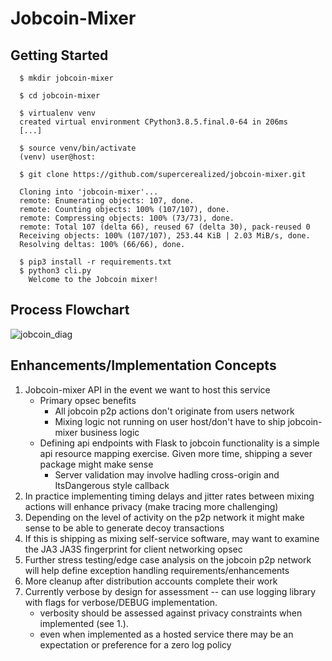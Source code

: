 # Jobcoin-Mixer

## Getting Started

```
  $ mkdir jobcoin-mixer

  $ cd jobcoin-mixer

  $ virtualenv venv
  created virtual environment CPython3.8.5.final.0-64 in 206ms
  [...]

  $ source venv/bin/activate
  (venv) user@host:

  $ git clone https://github.com/supercerealized/jobcoin-mixer.git

  Cloning into 'jobcoin-mixer'...
  remote: Enumerating objects: 107, done.
  remote: Counting objects: 100% (107/107), done.
  remote: Compressing objects: 100% (73/73), done.
  remote: Total 107 (delta 66), reused 67 (delta 30), pack-reused 0
  Receiving objects: 100% (107/107), 253.44 KiB | 2.03 MiB/s, done.
  Resolving deltas: 100% (66/66), done.

  $ pip3 install -r requirements.txt
  $ python3 cli.py 
    Welcome to the Jobcoin mixer!

```

## Process Flowchart
![jobcoin_diag](https://user-images.githubusercontent.com/82118903/115753675-74b75e80-a369-11eb-82f6-1cc68dd9af8b.png)

## Enhancements/Implementation Concepts
1. Jobcoin-mixer API in the event we want to host this service
	* Primary opsec benefits
		* All jobcoin p2p actions don't originate from users network
		* Mixing logic not running on user host/don't have to ship jobcoin-mixer business logic
	* Defining api endpoints with Flask to jobcoin functionality is a simple api resource mapping exercise. Given more time, shipping a sever package might make sense
		* Server validation may involve hadling cross-origin and ItsDangerous style callback 
2. In practice implementing timing delays and jitter rates between mixing actions will enhance privacy (make tracing more challenging)
3. Depending on the level of activity on the p2p network it might make sense to be able to generate decoy transactions
4. If this is shipping as mixing self-service software, may want to examine the JA3 JA3S fingerprint for client networking opsec
5. Further stress testing/edge case analysis on the jobcoin p2p network will help define exception handling requirements/enhancements
6. More cleanup after distribution accounts complete their work  
7. Currently verbose by design for assessment -- can use logging library with flags for verbose/DEBUG implementation.
	* verbosity should be assessed against privacy constraints when implemented (see 1.).
	* even when implemented as a hosted service there may be an expectation or preference for a zero log policy
